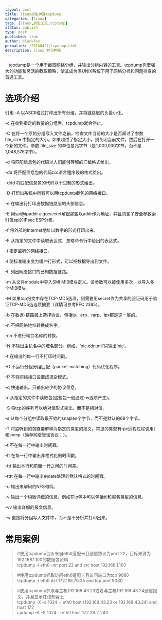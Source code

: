 ```yaml
---
layout: post
title: linux抓包神器tcpdump
categories: [linux]
tags: [linux,抓包工具,tcpdump]
status: publish
type: post
published: true
author: blackfox
permalink: /20160427/tcpdump.html
description: linux 抓包神器
---
```



&nbsp;&nbsp;&nbsp;tcpdump是一个用于截取网络分组，并输出分组内容的工具。tcpdump凭借强大的功能和灵活的截取策略，使其成为类UNIX系统下用于网络分析和问题排查的首选工具。 

选项介绍
==
引用
-A 以ASCII格式打印出所有分组，并将链路层的头最小化。 

-c 在收到指定的数量的分组后，tcpdump就会停止。 

-C 在将一个原始分组写入文件之前，检查文件当前的大小是否超过了参数file_size 中指定的大小。如果超过了指定大小，则关闭当前文件，然后在打开一个新的文件。参数 file_size 的单位是兆字节（是1,000,000字节，而不是1,048,576字节）。 

-d 将匹配信息包的代码以人们能够理解的汇编格式给出。 

-dd 将匹配信息包的代码以c语言程序段的格式给出。 

-ddd 将匹配信息包的代码以十进制的形式给出。 

-D 打印出系统中所有可以用tcpdump截包的网络接口。 

-e 在输出行打印出数据链路层的头部信息。 

-E 用spi@ipaddr algo:secret解密那些以addr作为地址，并且包含了安全参数索引值spi的IPsec ESP分组。 

-f 将外部的Internet地址以数字的形式打印出来。 

-F 从指定的文件中读取表达式，忽略命令行中给出的表达式。 

-i 指定监听的网络接口。 

-l 使标准输出变为缓冲行形式，可以把数据导出到文件。 

-L 列出网络接口的已知数据链路。 

-m 从文件module中导入SMI MIB模块定义。该参数可以被使用多次，以导入多个MIB模块。 

-M 如果tcp报文中存在TCP-MD5选项，则需要用secret作为共享的验证码用于验证TCP-MD5选选项摘要（详情可参考RFC 2385）。 

-b 在数据-链路层上选择协议，包括ip、arp、rarp、ipx都是这一层的。

-n 不把网络地址转换成名字。

-nn 不进行端口名称的转换。

-N 不输出主机名中的域名部分。例如，‘nic.ddn.mil‘只输出’nic‘。 

-t 在输出的每一行不打印时间戳。 

-O 不运行分组分组匹配（packet-matching）代码优化程序。 

-P 不将网络接口设置成混杂模式。 

-q 快速输出。只输出较少的协议信息。 

-r 从指定的文件中读取包(这些包一般通过-w选项产生)。 

-S 将tcp的序列号以绝对值形式输出，而不是相对值。 

-s 从每个分组中读取最开始的snaplen个字节，而不是默认的68个字节。 

-T 将监听到的包直接解释为指定的类型的报文，常见的类型有rpc远程过程调用）和snmp（简单网络管理协议；）。 

-t 不在每一行中输出时间戳。 

-tt 在每一行中输出非格式化的时间戳。 

-ttt 输出本行和前面一行之间的时间差。 

-tttt 在每一行中输出由date处理的默认格式的时间戳。 

-u 输出未解码的NFS句柄。 

-v 输出一个稍微详细的信息，例如在ip包中可以包括ttl和服务类型的信息。 

-vv 输出详细的报文信息。 

-w 直接将分组写入文件中，而不是不分析并打印出来。

常用案例
=====

> #使用tcpdump监听来自eth0适配卡且通信协议为port 22，目标来源为192.168.1.100的数据包资料<br/>
tcpdump -i eth0 -nn port 22 and src host 192.168.1.100

> #使用tcpdump抓取访问eth0适配卡且访问端口为tcp 9080<br />
tcpdump -i eth0 dst 172.168.70.35 and tcp port 9080

> #使用tcpdump抓取与主机192.168.43.23或着与主机192.168.43.24通信报文，并且显示在控制台上<br/>
tcpdump -X -s 1024 -i eth0 host \(192.168.43.23 or 192.168.43.24\) and  host 172 <br/>
cpdump -A -S 1024 -i eth0 host 172.28.2.243 <br/>

